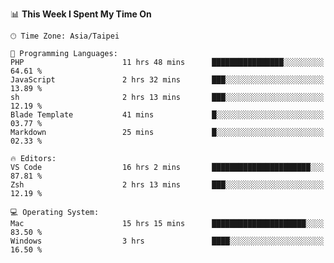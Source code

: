 <!--
<table>
  <tr>
    <td>
      <img src="./devcard.svg" alt="A dev card" width="400" hight="100%">
    </td>
    <td>
      <p>### Hi there 👋</p>
      <p>**treevel/treevel** is a ✨ _special_ ✨ repository because its `README.md` (this file) appears on your GitHub profile.</p>
      <p>Here are some ideas to get you started:</p>
      <p>- 🔭 I’m currently working on ...</p>
      <p>- 🌱 I’m currently learning ...</p>
      <p>- 👯 I’m looking to collaborate on ...</p>
      <p>- 🤔 I’m looking for help with ...</p>
      <p>- 💬 Ask me about ...</p>
      <p>- 📫 How to reach me: ...</p>
      <p>- 😄 Pronouns: ...</p>
      <p>- ⚡ Fun fact: ...</p>
    </td>
  </tr>
</table>
-->

<!--START_SECTION:waka-->
📊 **This Week I Spent My Time On** 

```text
🕑︎ Time Zone: Asia/Taipei

💬 Programming Languages: 
PHP                      11 hrs 48 mins      ████████████████░░░░░░░░░   64.61 % 
JavaScript               2 hrs 32 mins       ███░░░░░░░░░░░░░░░░░░░░░░   13.89 % 
sh                       2 hrs 13 mins       ███░░░░░░░░░░░░░░░░░░░░░░   12.19 % 
Blade Template           41 mins             █░░░░░░░░░░░░░░░░░░░░░░░░   03.77 % 
Markdown                 25 mins             █░░░░░░░░░░░░░░░░░░░░░░░░   02.33 % 

🔥 Editors: 
VS Code                  16 hrs 2 mins       ██████████████████████░░░   87.81 % 
Zsh                      2 hrs 13 mins       ███░░░░░░░░░░░░░░░░░░░░░░   12.19 % 

💻 Operating System: 
Mac                      15 hrs 15 mins      █████████████████████░░░░   83.50 % 
Windows                  3 hrs               ████░░░░░░░░░░░░░░░░░░░░░   16.50 % 
```


<!--END_SECTION:waka-->